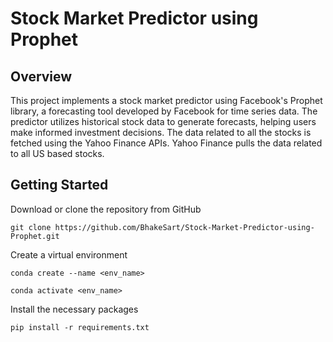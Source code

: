 # Stock Market Predictor using Prophet


## Overview

This project implements a stock market predictor using Facebook's Prophet library, a forecasting tool developed by Facebook for time series data. The predictor utilizes historical stock data to generate forecasts, helping users make informed investment decisions. The data related to all the stocks is fetched using the Yahoo Finance APIs. Yahoo Finance pulls the data related to all US based stocks.

## Getting Started

Download or clone the repository from GitHub
```
git clone https://github.com/BhakeSart/Stock-Market-Predictor-using-Prophet.git
```

Create a virtual environment 
```
conda create --name <env_name>
```
```
conda activate <env_name>
```

Install the necessary packages 
```
pip install -r requirements.txt
```




